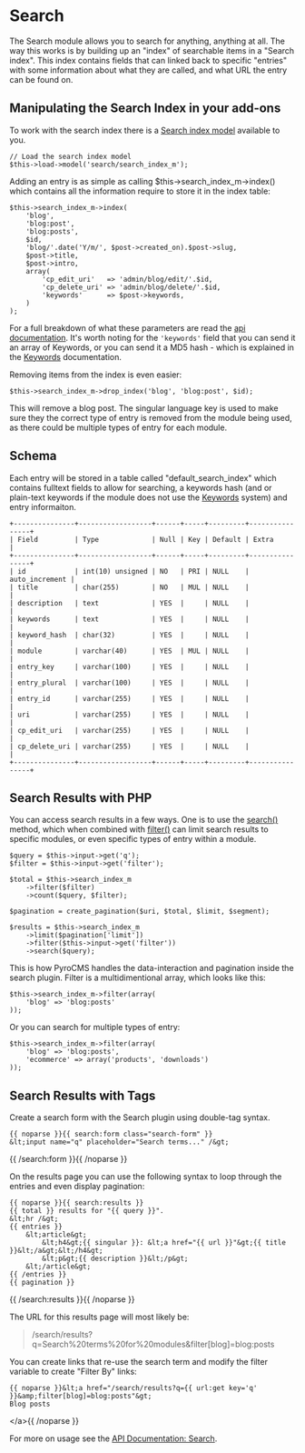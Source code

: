 # Search

The Search module allows you to search for anything, anything at all. The way this works is by building up an "index" of searchable items 
in a "Search index". This index contains fields that can linked back to specific "entries" with some information about what they are called, 
and what URL the entry can be found on. 

## Manipulating the Search Index in your add-ons

To work with the search index there is a [Search index model][searchindex] available to you.

	// Load the search index model
	$this->load->model('search/search_index_m');

Adding an entry is as simple as calling <kdb>$this->search\_index\_m->index()</kdb> which contains all the information require to store it in the index table:

	$this->search_index_m->index(
		'blog', 
		'blog:post', 
		'blog:posts', 
		$id,
		'blog/'.date('Y/m/', $post->created_on).$post->slug,
		$post->title,
		$post->intro, 
		array(
			'cp_edit_uri' 	=> 'admin/blog/edit/'.$id,
			'cp_delete_uri' => 'admin/blog/delete/'.$id,
			'keywords' 		=> $post->keywords,
		)
	);

For a full breakdown of what these parameters are read the [api documentation][index-method]. It's worth noting for the `'keywords'` field that you can send it an array of Keywords, or you can send it a MD5 hash - which is explained in the [Keywords][keywords] documentation.

Removing items from the index is even easier:

	$this->search_index_m->drop_index('blog', 'blog:post', $id);

This will remove a blog post. The singular language key is used to make sure they the correct type of entry is removed from the module being used, 
as there could be multiple types of entry for each module.

## Schema

Each entry will be stored in a table called "default\_search\_index" which contains fulltext fields to allow for searching, a keywords hash (and 
or plain-text keywords if the module does not use the [Keywords][keywords] system) and entry informaiton.

	+---------------+------------------+------+-----+---------+----------------+
	| Field         | Type             | Null | Key | Default | Extra          |
	+---------------+------------------+------+-----+---------+----------------+
	| id            | int(10) unsigned | NO   | PRI | NULL    | auto_increment |
	| title         | char(255)        | NO   | MUL | NULL    |                |
	| description   | text             | YES  |     | NULL    |                |
	| keywords      | text             | YES  |     | NULL    |                |
	| keyword_hash  | char(32)         | YES  |     | NULL    |                |
	| module        | varchar(40)      | YES  | MUL | NULL    |                |
	| entry_key     | varchar(100)     | YES  |     | NULL    |                |
	| entry_plural  | varchar(100)     | YES  |     | NULL    |                |
	| entry_id      | varchar(255)     | YES  |     | NULL    |                |
	| uri           | varchar(255)     | YES  |     | NULL    |                |
	| cp_edit_uri   | varchar(255)     | YES  |     | NULL    |                |
	| cp_delete_uri | varchar(255)     | YES  |     | NULL    |                |
	+---------------+------------------+------+-----+---------+----------------+
	
## Search Results with PHP

You can access search results in a few ways. One is to use the [search()][search-method] method, which when combined with [filter()][filter-method]
can limit search results to specific modules, or even specific types of entry within a module.

	$query = $this->input->get('q');
	$filter = $this->input->get('filter');

	$total = $this->search_index_m
		->filter($filter)
		->count($query, $filter);

	$pagination = create_pagination($uri, $total, $limit, $segment);
	
	$results = $this->search_index_m
		->limit($pagination['limit'])
		->filter($this->input->get('filter'))
		->search($query);

This is how PyroCMS handles the data-interaction and pagination inside the search plugin. Filter is a multidimentional array, which looks like this:

	$this->search_index_m->filter(array(
		'blog' => 'blog:posts'
	));

Or you can search for multiple types of entry:

	$this->search_index_m->filter(array(
		'blog' => 'blog:posts',
		'ecommerce' => array('products', 'downloads')
	));

## Search Results with Tags

Create a search form with the Search plugin using double-tag syntax.

	{{ noparse }}{{ search:form class="search-form" }} 
	&lt;input name="q" placeholder="Search terms..." /&gt;
{{ /search:form }}{{ /noparse }}

On the results page you can use the following syntax to loop through the entries and even display pagination:

	{{ noparse }}{{ search:results }}
	{{ total }} results for "{{ query }}".
	&lt;hr /&gt;
	{{ entries }}
		&lt;article&gt;
			&lt;h4&gt;{{ singular }}: &lt;a href="{{ url }}"&gt;{{ title }}&lt;/a&gt;&lt;/h4&gt;
			&lt;p&gt;{{ description }}&lt;/p&gt;
		&lt;/article&gt;
	{{ /entries }}
	{{ pagination }}
{{ /search:results }}{{ /noparse }}

The URL for this results page will most likely be:

> /search/results?q=Search%20terms%20for%20modules&filter[blog]=blog:posts

You can create links that re-use the search term and modify the filter variable to create "Filter By" links:

	{{ noparse }}&lt;a href="/search/results?q={{ url:get key='q' }}&amp;filter[blog]=blog:posts"&gt;
	Blog posts
&lt;/a&gt;{{ /noparse }}

For more on usage see the [API Documentation: Search](/2.2/api/classes/Search.html).

  [searchindex]: /2.2/api/classes/Search_index_m.html
  [search-method]: /2.2/api/classes/Search_index_m.html#search
  [filter-method]: /2.2/api/classes/Search_index_m.html#filter
  [index-method]: /2.2/api/classes/Search_index_m.html#index
  [keywords]: /2.2/manual/index.php/developers/tools/keywords
